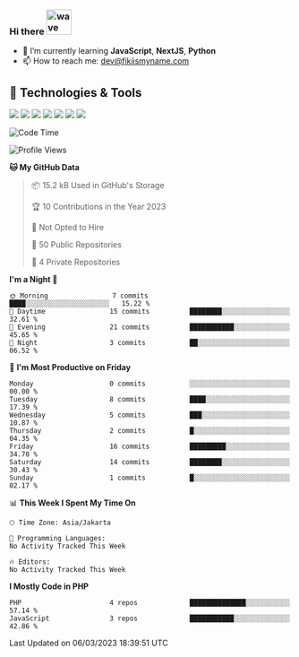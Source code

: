 ### Hi there <img src="https://i.ibb.co/q0Hx1KK/wave.gif" alt="wave" width="45px">

- 🌱 I’m currently learning **JavaScript**, **NextJS**, **Python**
- 📫 How to reach me: dev@fikiismyname.com

## 🔧 Technologies & Tools

![](https://img.shields.io/badge/OS-Linux-informational?style=flat&logo=linux&logoColor=white&color=2bbc8a)
![](https://img.shields.io/badge/OS-Windows-informational?style=flat&logo=windows&logoColor=white&color=2bbc8a)
![](https://img.shields.io/badge/OS-Android-informational?style=flat&logo=android&logoColor=white&color=2bbc8a)
![](https://img.shields.io/badge/Code-JavaScript-informational?style=flat&logo=javascript&logoColor=white&color=2bbc8a)
![](https://img.shields.io/badge/Code-Python-informational?style=flat&logo=python&logoColor=white&color=2bbc8a)
![](https://img.shields.io/badge/Code-Next-informational?style=flat&logo=next.js&logoColor=white&color=2bbc8a)
![](https://img.shields.io/badge/Shell-Bash-informational?style=flat&logo=gnu-bash&logoColor=white&color=2bbc8a)

<!--START_SECTION:waka-->
![Code Time](http://img.shields.io/badge/Code%20Time-60%20hrs%2012%20mins-blue)

![Profile Views](http://img.shields.io/badge/Profile%20Views-0-blue)

**🐱 My GitHub Data** 

> 📦 15.2 kB Used in GitHub's Storage 
 > 
> 🏆 10 Contributions in the Year 2023
 > 
> 🚫 Not Opted to Hire
 > 
> 📜 50 Public Repositories 
 > 
> 🔑 4 Private Repositories 
 > 
**I'm a Night 🦉** 

```text
🌞 Morning                7 commits           ████░░░░░░░░░░░░░░░░░░░░░   15.22 % 
🌆 Daytime                15 commits          ████████░░░░░░░░░░░░░░░░░   32.61 % 
🌃 Evening                21 commits          ███████████░░░░░░░░░░░░░░   45.65 % 
🌙 Night                  3 commits           ██░░░░░░░░░░░░░░░░░░░░░░░   06.52 % 
```
📅 **I'm Most Productive on Friday** 

```text
Monday                   0 commits           ░░░░░░░░░░░░░░░░░░░░░░░░░   00.00 % 
Tuesday                  8 commits           ████░░░░░░░░░░░░░░░░░░░░░   17.39 % 
Wednesday                5 commits           ███░░░░░░░░░░░░░░░░░░░░░░   10.87 % 
Thursday                 2 commits           █░░░░░░░░░░░░░░░░░░░░░░░░   04.35 % 
Friday                   16 commits          █████████░░░░░░░░░░░░░░░░   34.78 % 
Saturday                 14 commits          ████████░░░░░░░░░░░░░░░░░   30.43 % 
Sunday                   1 commits           █░░░░░░░░░░░░░░░░░░░░░░░░   02.17 % 
```


📊 **This Week I Spent My Time On** 

```text
🕑︎ Time Zone: Asia/Jakarta

💬 Programming Languages: 
No Activity Tracked This Week

🔥 Editors: 
No Activity Tracked This Week
```

**I Mostly Code in PHP** 

```text
PHP                      4 repos             ██████████████░░░░░░░░░░░   57.14 % 
JavaScript               3 repos             ███████████░░░░░░░░░░░░░░   42.86 % 
```




 Last Updated on 06/03/2023 18:39:51 UTC
<!--END_SECTION:waka-->
